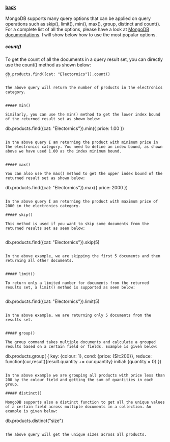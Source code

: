 #### [back](search_data_main.md)

MongoDB supports many query options that can be applied on query operations such as skip(), limit(), min(), max(), group, distinct and count(). For a complete list of all the options, please have a look at [MongoDB documentations](https://docs.mongodb.org/v3.0/reference/method/js-cursor/). I will show below how to use the most popular options. 

##### count()

To get the count of all the documents in a query result set, you can directly use the count() method as shown below:

````
db.products.find({cat: "Electornics"}).count()
```

The above query will return the number of products in the electronics category. 


##### min()

Similarly, you can use the min() method to get the lower index bound of the returned result set as shown below:

````
db.products.find({cat: "Electornics"}).min({ price: 1.00 })
```

In the above query I am returning the product with minimum price in the electronics category. You need to define an index bound, as shown above we have used 1.00 as the index minimum bound.


##### max()

You can also use the max() method to get the upper index bound of the returned result set as shown below:

````
db.products.find({cat: "Electornics"}).max({ price: 2000 })
```

In the above query I am returning the product with maximum price of 2000 in the electronics category. 

##### skip()

This method is used if you want to skip some documents from the returned results set as seen below:


````
db.products.find({cat: "Electornics"}).skip(5)
```

In the above example, we are skipping the first 5 documents and then returning all other documents.


##### limit()

To return only a limited number for documents from the returned results set, a limit() method is supported as seen below:


````
db.products.find({cat: "Electornics"}).limit(5)
````

In the above example, we are returning only 5 documents from the results set.


##### group()

The group command takes multiple documents and calculate a grouped results based on a certain field or fields. Example is given below:

````
db.products.group( {
key: {colour: 1},
cond: {price: {$lt:200}},
reduce: function(cur,result){result.quantity += cur.quantity}
initial: {quantity = 0}
})
````

In the above example we are grouping all products with price less than 200 by the colour field and getting the sum of quantities in each group.

##### distinct()

MongoDB supports also a distinct function to get all the unique values of a certain field across multiple documents in a collection. An example is given below:

````
db.products.distinct("size")
````

The above query will get the unique sizes across all products. 





